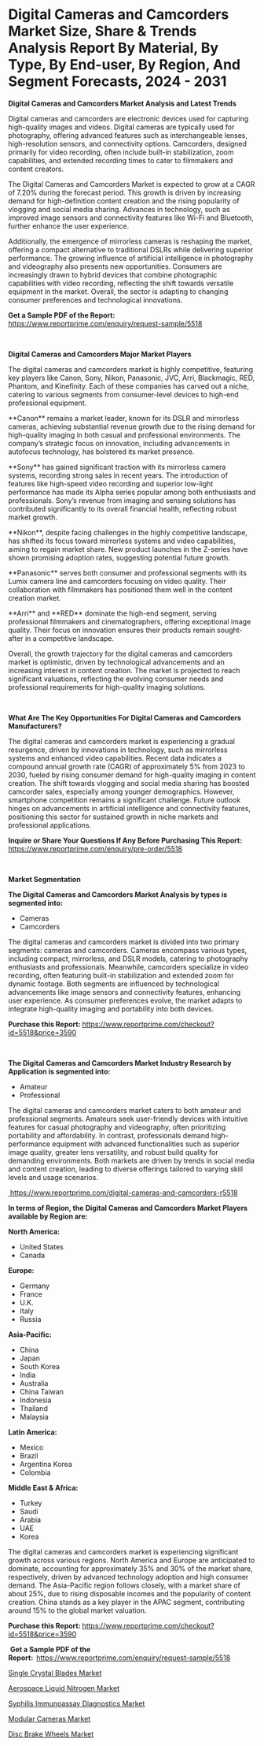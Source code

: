 <p><h1>Digital Cameras and Camcorders Market Size, Share & Trends Analysis Report By Material, By Type, By End-user, By Region, And Segment Forecasts, 2024 - 2031</h1></p><p><strong>Digital Cameras and Camcorders Market Analysis and Latest Trends</strong></p>
<p><p>Digital cameras and camcorders are electronic devices used for capturing high-quality images and videos. Digital cameras are typically used for photography, offering advanced features such as interchangeable lenses, high-resolution sensors, and connectivity options. Camcorders, designed primarily for video recording, often include built-in stabilization, zoom capabilities, and extended recording times to cater to filmmakers and content creators.</p><p>The Digital Cameras and Camcorders Market is expected to grow at a CAGR of 7.20% during the forecast period. This growth is driven by increasing demand for high-definition content creation and the rising popularity of vlogging and social media sharing. Advances in technology, such as improved image sensors and connectivity features like Wi-Fi and Bluetooth, further enhance the user experience.</p><p>Additionally, the emergence of mirrorless cameras is reshaping the market, offering a compact alternative to traditional DSLRs while delivering superior performance. The growing influence of artificial intelligence in photography and videography also presents new opportunities. Consumers are increasingly drawn to hybrid devices that combine photographic capabilities with video recording, reflecting the shift towards versatile equipment in the market. Overall, the sector is adapting to changing consumer preferences and technological innovations.</p></p>
<p><strong>Get a Sample PDF of the Report:&nbsp;</strong> <a href="https://www.reportprime.com/enquiry/request-sample/5518">https://www.reportprime.com/enquiry/request-sample/5518</a></p>
<p>&nbsp;</p>
<p><strong>Digital Cameras and Camcorders Major Market Players</strong></p>
<p><p>The digital cameras and camcorders market is highly competitive, featuring key players like Canon, Sony, Nikon, Panasonic, JVC, Arri, Blackmagic, RED, Phantom, and Kinefinity. Each of these companies has carved out a niche, catering to various segments from consumer-level devices to high-end professional equipment.</p><p>**Canon** remains a market leader, known for its DSLR and mirrorless cameras, achieving substantial revenue growth due to the rising demand for high-quality imaging in both casual and professional environments. The company’s strategic focus on innovation, including advancements in autofocus technology, has bolstered its market presence.</p><p>**Sony** has gained significant traction with its mirrorless camera systems, recording strong sales in recent years. The introduction of features like high-speed video recording and superior low-light performance has made its Alpha series popular among both enthusiasts and professionals. Sony’s revenue from imaging and sensing solutions has contributed significantly to its overall financial health, reflecting robust market growth.</p><p>**Nikon**, despite facing challenges in the highly competitive landscape, has shifted its focus toward mirrorless systems and video capabilities, aiming to regain market share. New product launches in the Z-series have shown promising adoption rates, suggesting potential future growth.</p><p>**Panasonic** serves both consumer and professional segments with its Lumix camera line and camcorders focusing on video quality. Their collaboration with filmmakers has positioned them well in the content creation market. </p><p>**Arri** and **RED** dominate the high-end segment, serving professional filmmakers and cinematographers, offering exceptional image quality. Their focus on innovation ensures their products remain sought-after in a competitive landscape.</p><p>Overall, the growth trajectory for the digital cameras and camcorders market is optimistic, driven by technological advancements and an increasing interest in content creation. The market is projected to reach significant valuations, reflecting the evolving consumer needs and professional requirements for high-quality imaging solutions.</p></p>
<p>&nbsp;</p>
<p><strong>What Are The Key Opportunities For Digital Cameras and Camcorders Manufacturers?</strong></p>
<p><p>The digital cameras and camcorders market is experiencing a gradual resurgence, driven by innovations in technology, such as mirrorless systems and enhanced video capabilities. Recent data indicates a compound annual growth rate (CAGR) of approximately 5% from 2023 to 2030, fueled by rising consumer demand for high-quality imaging in content creation. The shift towards vlogging and social media sharing has boosted camcorder sales, especially among younger demographics. However, smartphone competition remains a significant challenge. Future outlook hinges on advancements in artificial intelligence and connectivity features, positioning this sector for sustained growth in niche markets and professional applications.</p></p>
<p><strong>Inquire or Share Your Questions If Any Before Purchasing This Report:</strong> <a href="https://www.reportprime.com/enquiry/pre-order/5518">https://www.reportprime.com/enquiry/pre-order/5518</a></p>
<p>&nbsp;</p>
<p><strong>Market Segmentation</strong></p>
<p><strong>The Digital Cameras and Camcorders Market Analysis by types is segmented into:</strong></p>
<p><ul><li>Cameras</li><li>Camcorders</li></ul></p>
<p><p>The digital cameras and camcorders market is divided into two primary segments: cameras and camcorders. Cameras encompass various types, including compact, mirrorless, and DSLR models, catering to photography enthusiasts and professionals. Meanwhile, camcorders specialize in video recording, often featuring built-in stabilization and extended zoom for dynamic footage. Both segments are influenced by technological advancements like image sensors and connectivity features, enhancing user experience. As consumer preferences evolve, the market adapts to integrate high-quality imaging and portability into both devices.</p></p>
<p><strong>Purchase this Report:&nbsp;</strong><a href="https://www.reportprime.com/checkout?id=5518&price=3590">https://www.reportprime.com/checkout?id=5518&price=3590</a></p>
<p>&nbsp;</p>
<p><strong>The Digital Cameras and Camcorders Market Industry Research by Application is segmented into:</strong></p>
<p><ul><li>Amateur</li><li>Professional</li></ul></p>
<p><p>The digital cameras and camcorders market caters to both amateur and professional segments. Amateurs seek user-friendly devices with intuitive features for casual photography and videography, often prioritizing portability and affordability. In contrast, professionals demand high-performance equipment with advanced functionalities such as superior image quality, greater lens versatility, and robust build quality for demanding environments. Both markets are driven by trends in social media and content creation, leading to diverse offerings tailored to varying skill levels and usage scenarios.</p></p>
<p><a href="https://www.reportprime.com/digital-cameras-and-camcorders-r5518">&nbsp;https://www.reportprime.com/digital-cameras-and-camcorders-r5518</a></p>
<p><strong>In terms of Region, the Digital Cameras and Camcorders Market Players available by Region are:</strong></p>
<p>
    <p> <strong> North America: </strong>
        <ul>
            <li>United States</li>
            <li>Canada</li>
        </ul>
        </p> 
    <p> <strong> Europe: </strong>
        <ul>
            <li>Germany</li>
            <li>France</li>
            <li>U.K.</li>
            <li>Italy</li>
            <li>Russia</li>
        </ul>
        </p> 
    <p> <strong> Asia-Pacific: </strong>
        <ul>
            <li>China</li>
            <li>Japan</li>
            <li>South Korea</li>
            <li>India</li>
            <li>Australia</li>
            <li>China Taiwan</li>
            <li>Indonesia</li>
            <li>Thailand</li>
            <li>Malaysia</li>
        </ul>
        </p> 
    <p> <strong> Latin America: </strong>
        <ul>
            <li>Mexico</li>
            <li>Brazil</li>
            <li>Argentina Korea</li>
            <li>Colombia</li>
        </ul>
        </p> 
    <p> <strong> Middle East & Africa: </strong>
        <ul>
            <li>Turkey</li>
            <li>Saudi</li>
            <li>Arabia</li>
            <li>UAE</li>
            <li>Korea</li>
        </ul>
    </p>
    </p>
<p><p>The digital cameras and camcorders market is experiencing significant growth across various regions. North America and Europe are anticipated to dominate, accounting for approximately 35% and 30% of the market share, respectively, driven by advanced technology adoption and high consumer demand. The Asia-Pacific region follows closely, with a market share of about 25%, due to rising disposable incomes and the popularity of content creation. China stands as a key player in the APAC segment, contributing around 15% to the global market valuation.</p></p>
<p><strong>Purchase this Report: </strong><a href="https://www.reportprime.com/checkout?id=5518&price=3590">https://www.reportprime.com/checkout?id=5518&price=3590</a></p>
<p>&nbsp;<strong>Get a Sample PDF of the Report:&nbsp;&nbsp;</strong><a href="https://www.reportprime.com/enquiry/request-sample/5518">https://www.reportprime.com/enquiry/request-sample/5518</a></p>
<p><strong></strong></p>
<p><p><a href="https://www.linkedin.com/pulse/global-single-crystal-blades-industry-analysis-report-market-b0pic?trackingId=ETxgmHTkRcmdhihJDOAe3w%3D%3D">Single Crystal Blades Market</a></p><p><a href="https://issuu.com/reportprime-2/docs/aerospace-liquid-nitrogen-market-si_e770f858bde219">Aerospace Liquid Nitrogen Market</a></p><p><a href="https://www.linkedin.com/pulse/charting-future-comprehensive-analysis-global-syphilis-reymc?trackingId=aGRY6WmmRl2iPC3OjTQfjg%3D%3D">Syphilis Immunoassay Diagnostics Market</a></p><p><a href="https://github.com/juniordelafrance/Market-Research-Report-List-4/blob/main/modular-cameras-market.md">Modular Cameras Market</a></p><p><a href="https://issuu.com/reportprime-2/docs/disc-brake-wheels-market-size-2030._66bfd8d736fc81">Disc Brake Wheels Market</a></p></p>